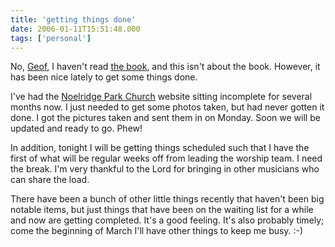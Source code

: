 ```yaml
---
title: 'getting things done'
date: 2006-01-11T15:51:48.000
tags: ['personal']
---
```


No, [Geof](http://ijsm.org/archives/category/geekery/gtd/), I haven't read [the book](http://www.amazon.com/exec/obidos/ASIN/0142000280/), and this isn't about the book. However, it has been nice lately to get some things done.

I've had the [Noelridge Park Church](http://www.noelridge.org) website sitting incomplete for several months now. I just needed to get some photos taken, but had never gotten it done. I got the pictures taken and sent them in on Monday. Soon we will be updated and ready to go. Phew!

In addition, tonight I will be getting things scheduled such that I have the first of what will be regular weeks off from leading the worship team. I need the break. I'm very thankful to the Lord for bringing in other musicians who can share the load.

There have been a bunch of other little things recently that haven't been big notable items, but just things that have been on the waiting list for a while and now are getting completed. It's a good feeling. It's also probably timely; come the beginning of March I'll have other things to keep me busy. :-)
